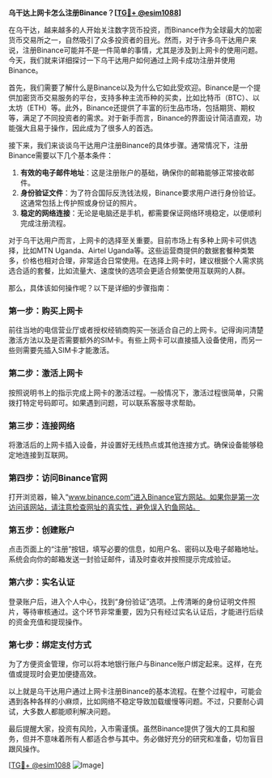 **乌干达上网卡怎么注册Binance？[[TG💪+ @esim1088](https://t.me/s/esim1088)]**

在乌干达，越来越多的人开始关注数字货币投资，而Binance作为全球最大的加密货币交易所之一，自然吸引了众多投资者的目光。然而，对于许多乌干达用户来说，注册Binance可能并不是一件简单的事情，尤其是涉及到上网卡的使用问题。今天，我们就来详细探讨一下乌干达用户如何通过上网卡成功注册并使用Binance。

首先，我们需要了解什么是Binance以及为什么它如此受欢迎。Binance是一个提供加密货币交易服务的平台，支持多种主流币种的买卖，比如比特币（BTC）、以太坊（ETH）等。此外，Binance还提供了丰富的衍生品市场，包括期货、期权等，满足了不同投资者的需求。对于新手而言，Binance的界面设计简洁直观，功能强大且易于操作，因此成为了很多人的首选。

接下来，我们来谈谈乌干达用户注册Binance的具体步骤。通常情况下，注册Binance需要以下几个基本条件：

1. **有效的电子邮件地址**：这是注册账户的基础，确保你的邮箱能够正常接收邮件。
2. **身份验证文件**：为了符合国际反洗钱法规，Binance要求用户进行身份验证。这通常包括上传护照或身份证的照片。
3. **稳定的网络连接**：无论是电脑还是手机，都需要保证网络环境稳定，以便顺利完成注册流程。

对于乌干达用户而言，上网卡的选择至关重要。目前市场上有多种上网卡可供选择，比如MTN Uganda、Airtel Uganda等。这些运营商提供的数据套餐种类繁多，价格也相对合理，非常适合日常使用。在选择上网卡时，建议根据个人需求挑选合适的套餐，比如流量大、速度快的选项会更适合频繁使用互联网的人群。

那么，具体该如何操作呢？以下是详细的步骤指南：

### 第一步：购买上网卡
前往当地的电信营业厅或者授权经销商购买一张适合自己的上网卡。记得询问清楚激活方法以及是否需要额外的SIM卡。有些上网卡可以直接插入设备使用，而另一些则需要先插入SIM卡才能激活。

### 第二步：激活上网卡
按照说明书上的指示完成上网卡的激活过程。一般情况下，激活过程很简单，只需拨打特定号码即可。如果遇到问题，可以联系客服寻求帮助。

### 第三步：连接网络
将激活后的上网卡插入设备，并设置好无线热点或其他连接方式。确保设备能够稳定地连接到互联网。

### 第四步：访问Binance官网
打开浏览器，输入“www.binance.com”进入Binance官方网站。如果你是第一次访问该网站，请注意检查网址的真实性，避免误入钓鱼网站。

### 第五步：创建账户
点击页面上的“注册”按钮，填写必要的信息，如用户名、密码以及电子邮箱地址。系统会向你的邮箱发送一封验证邮件，请及时查收并按照提示完成验证。

### 第六步：实名认证
登录账户后，进入个人中心，找到“身份验证”选项。上传清晰的身份证明文件照片，等待审核通过。这个环节非常重要，因为只有经过实名认证后，才能进行后续的资金充值和提现操作。

### 第七步：绑定支付方式
为了方便资金管理，你可以将本地银行账户与Binance账户绑定起来。这样，在充值或提现时会更加便捷高效。

以上就是乌干达用户通过上网卡注册Binance的基本流程。在整个过程中，可能会遇到各种各样的小麻烦，比如网络不稳定导致加载缓慢等问题。不过，只要耐心调试，大多数人都能顺利解决问题。

最后提醒大家，投资有风险，入市需谨慎。虽然Binance提供了强大的工具和服务，但并不意味着所有人都适合参与其中。务必做好充分的研究和准备，切勿盲目跟风操作。

[[TG💪+ @esim1088](https://t.me/s/esim1088) ![Image](https://i.postimg.cc/4NQfJmqS/Snipaste-2025-05-13-00-14-12.png)]